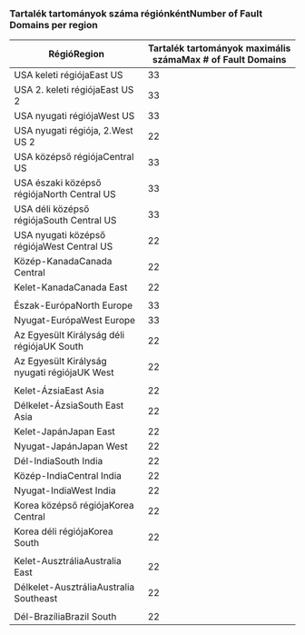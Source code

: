 ### <a name="number-of-fault-domains-per-region"></a><span data-ttu-id="0a676-101">Tartalék tartományok száma régiónként</span><span class="sxs-lookup"><span data-stu-id="0a676-101">Number of Fault Domains per region</span></span>

| <span data-ttu-id="0a676-102">Régió</span><span class="sxs-lookup"><span data-stu-id="0a676-102">Region</span></span>              | <span data-ttu-id="0a676-103">Tartalék tartományok maximális száma</span><span class="sxs-lookup"><span data-stu-id="0a676-103">Max # of Fault Domains</span></span>  |
|---------------------|-------------------------|
| <span data-ttu-id="0a676-104">USA keleti régiója</span><span class="sxs-lookup"><span data-stu-id="0a676-104">East US</span></span>             | <span data-ttu-id="0a676-105">3</span><span class="sxs-lookup"><span data-stu-id="0a676-105">3</span></span>                       |
| <span data-ttu-id="0a676-106">USA 2. keleti régiója</span><span class="sxs-lookup"><span data-stu-id="0a676-106">East US 2</span></span>           | <span data-ttu-id="0a676-107">3</span><span class="sxs-lookup"><span data-stu-id="0a676-107">3</span></span>                       |
| <span data-ttu-id="0a676-108">USA nyugati régiója</span><span class="sxs-lookup"><span data-stu-id="0a676-108">West US</span></span>             | <span data-ttu-id="0a676-109">3</span><span class="sxs-lookup"><span data-stu-id="0a676-109">3</span></span>                       |
| <span data-ttu-id="0a676-110">USA nyugati régiója, 2.</span><span class="sxs-lookup"><span data-stu-id="0a676-110">West US 2</span></span>           | <span data-ttu-id="0a676-111">2</span><span class="sxs-lookup"><span data-stu-id="0a676-111">2</span></span>                       |
| <span data-ttu-id="0a676-112">USA középső régiója</span><span class="sxs-lookup"><span data-stu-id="0a676-112">Central US</span></span>          | <span data-ttu-id="0a676-113">3</span><span class="sxs-lookup"><span data-stu-id="0a676-113">3</span></span>                       |
| <span data-ttu-id="0a676-114">USA északi középső régiója</span><span class="sxs-lookup"><span data-stu-id="0a676-114">North Central US</span></span>    | <span data-ttu-id="0a676-115">3</span><span class="sxs-lookup"><span data-stu-id="0a676-115">3</span></span>                       |
| <span data-ttu-id="0a676-116">USA déli középső régiója</span><span class="sxs-lookup"><span data-stu-id="0a676-116">South Central US</span></span>    | <span data-ttu-id="0a676-117">3</span><span class="sxs-lookup"><span data-stu-id="0a676-117">3</span></span>                       |
| <span data-ttu-id="0a676-118">USA nyugati középső régiója</span><span class="sxs-lookup"><span data-stu-id="0a676-118">West Central US</span></span>     | <span data-ttu-id="0a676-119">2</span><span class="sxs-lookup"><span data-stu-id="0a676-119">2</span></span>                       |
| <span data-ttu-id="0a676-120">Közép-Kanada</span><span class="sxs-lookup"><span data-stu-id="0a676-120">Canada Central</span></span>      | <span data-ttu-id="0a676-121">2</span><span class="sxs-lookup"><span data-stu-id="0a676-121">2</span></span>                       |
| <span data-ttu-id="0a676-122">Kelet-Kanada</span><span class="sxs-lookup"><span data-stu-id="0a676-122">Canada East</span></span>         | <span data-ttu-id="0a676-123">2</span><span class="sxs-lookup"><span data-stu-id="0a676-123">2</span></span>                       |
|                     |                         |
| <span data-ttu-id="0a676-124">Észak-Európa</span><span class="sxs-lookup"><span data-stu-id="0a676-124">North Europe</span></span>        | <span data-ttu-id="0a676-125">3</span><span class="sxs-lookup"><span data-stu-id="0a676-125">3</span></span>                       |
| <span data-ttu-id="0a676-126">Nyugat-Európa</span><span class="sxs-lookup"><span data-stu-id="0a676-126">West Europe</span></span>         | <span data-ttu-id="0a676-127">3</span><span class="sxs-lookup"><span data-stu-id="0a676-127">3</span></span>                       |
| <span data-ttu-id="0a676-128">Az Egyesült Királyság déli régiója</span><span class="sxs-lookup"><span data-stu-id="0a676-128">UK South</span></span>            | <span data-ttu-id="0a676-129">2</span><span class="sxs-lookup"><span data-stu-id="0a676-129">2</span></span>                       |
| <span data-ttu-id="0a676-130">Az Egyesült Királyság nyugati régiója</span><span class="sxs-lookup"><span data-stu-id="0a676-130">UK West</span></span>             | <span data-ttu-id="0a676-131">2</span><span class="sxs-lookup"><span data-stu-id="0a676-131">2</span></span>                       |
|                     |                         |
| <span data-ttu-id="0a676-132">Kelet-Ázsia</span><span class="sxs-lookup"><span data-stu-id="0a676-132">East Asia</span></span>           | <span data-ttu-id="0a676-133">2</span><span class="sxs-lookup"><span data-stu-id="0a676-133">2</span></span>                       |
| <span data-ttu-id="0a676-134">Délkelet-Ázsia</span><span class="sxs-lookup"><span data-stu-id="0a676-134">South East Asia</span></span>     | <span data-ttu-id="0a676-135">2</span><span class="sxs-lookup"><span data-stu-id="0a676-135">2</span></span>                       |
| <span data-ttu-id="0a676-136">Kelet-Japán</span><span class="sxs-lookup"><span data-stu-id="0a676-136">Japan East</span></span>          | <span data-ttu-id="0a676-137">2</span><span class="sxs-lookup"><span data-stu-id="0a676-137">2</span></span>                       |
| <span data-ttu-id="0a676-138">Nyugat-Japán</span><span class="sxs-lookup"><span data-stu-id="0a676-138">Japan West</span></span>          | <span data-ttu-id="0a676-139">2</span><span class="sxs-lookup"><span data-stu-id="0a676-139">2</span></span>                       |
| <span data-ttu-id="0a676-140">Dél-India</span><span class="sxs-lookup"><span data-stu-id="0a676-140">South India</span></span>         | <span data-ttu-id="0a676-141">2</span><span class="sxs-lookup"><span data-stu-id="0a676-141">2</span></span>                       |
| <span data-ttu-id="0a676-142">Közép-India</span><span class="sxs-lookup"><span data-stu-id="0a676-142">Central India</span></span>       | <span data-ttu-id="0a676-143">2</span><span class="sxs-lookup"><span data-stu-id="0a676-143">2</span></span>                       |
| <span data-ttu-id="0a676-144">Nyugat-India</span><span class="sxs-lookup"><span data-stu-id="0a676-144">West India</span></span>          | <span data-ttu-id="0a676-145">2</span><span class="sxs-lookup"><span data-stu-id="0a676-145">2</span></span>                       |
| <span data-ttu-id="0a676-146">Korea középső régiója</span><span class="sxs-lookup"><span data-stu-id="0a676-146">Korea Central</span></span>       | <span data-ttu-id="0a676-147">2</span><span class="sxs-lookup"><span data-stu-id="0a676-147">2</span></span>                       |
| <span data-ttu-id="0a676-148">Korea déli régiója</span><span class="sxs-lookup"><span data-stu-id="0a676-148">Korea South</span></span>         | <span data-ttu-id="0a676-149">2</span><span class="sxs-lookup"><span data-stu-id="0a676-149">2</span></span>                       |
|                     |                         |
| <span data-ttu-id="0a676-150">Kelet-Ausztrália</span><span class="sxs-lookup"><span data-stu-id="0a676-150">Australia East</span></span>      | <span data-ttu-id="0a676-151">2</span><span class="sxs-lookup"><span data-stu-id="0a676-151">2</span></span>                       |
| <span data-ttu-id="0a676-152">Délkelet-Ausztrália</span><span class="sxs-lookup"><span data-stu-id="0a676-152">Australia Southeast</span></span> | <span data-ttu-id="0a676-153">2</span><span class="sxs-lookup"><span data-stu-id="0a676-153">2</span></span>                       |
|                     |                         |
| <span data-ttu-id="0a676-154">Dél-Brazília</span><span class="sxs-lookup"><span data-stu-id="0a676-154">Brazil South</span></span>        | <span data-ttu-id="0a676-155">2</span><span class="sxs-lookup"><span data-stu-id="0a676-155">2</span></span>                       |